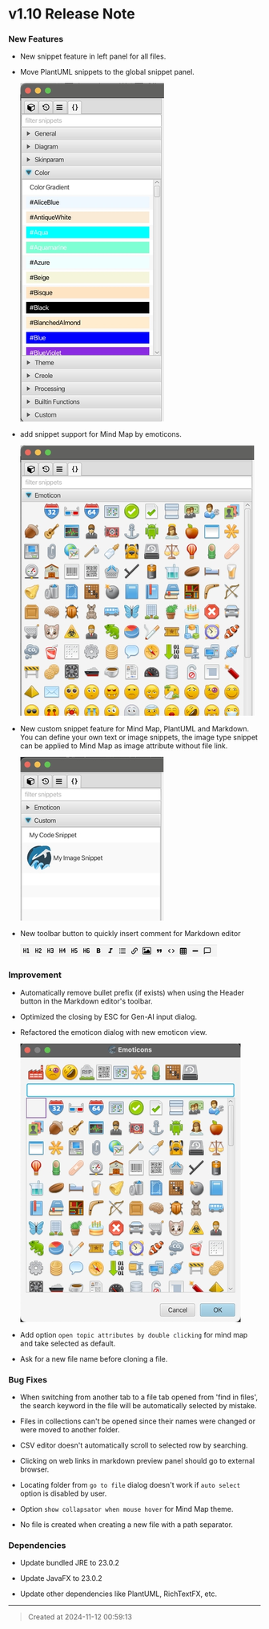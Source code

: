 # v1.10 Release Note

### New Features

* New snippet feature in left panel for all files.

* Move PlantUML snippets to the global snippet panel.

	![v1.10_plantuml_snippets.jpg](v1.10_plantuml_snippets.jpg)  

* add snippet support for Mind Map by emoticons.

	![v1.10_emoticons_snippets.jpg](v1.10_emoticons_snippets.jpg)  

* New custom snippet feature for Mind Map, PlantUML and Markdown. You can define your own text or image snippets, the image type snippet can be applied to Mind Map as image attribute without file link.

	![v1.10_custom_snippet.jpg](v1.10_custom_snippet.jpg)  

* New toolbar button to quickly insert comment for Markdown editor

	![v1.10_markdown_toolbar.jpg](v1.10_markdown_toolbar.jpg)  

### Improvement

* Automatically remove bullet prefix (if exists) when using the Header button in the Markdown editor's toolbar.   

* Optimized the closing by ESC for Gen-AI input dialog.  

* Refactored the emoticon dialog with new emoticon view.

	![v1.10_emoticons.jpg](v1.10_emoticons.jpg)  

* Add option `open topic attributes by double clicking` for mind map and take selected as default.

* Ask for a new file name before cloning a file.

### Bug Fixes

* When switching from another tab to a file tab opened from 'find in files', the search keyword in the file will be automatically selected by mistake.

* Files in collections can't be opened since their names were changed or were moved to another folder.   

* CSV editor doesn't automatically scroll to selected row by searching.   

* Clicking on web links in markdown preview panel should go to external browser.  

* Locating folder from `go to file` dialog doesn't work if `auto select` option is disabled by user.

* Option `show collapsator when mouse hover` for Mind Map theme.

* No file is created when creating a new file with a path separator.

### Dependencies

* Update bundled JRE to 23.0.2  

* Update JavaFX to 23.0.2

* Update other dependencies like PlantUML, RichTextFX, etc.

---
> Created at 2024-11-12 00:59:13
